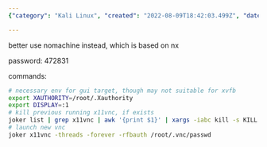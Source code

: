 ```yaml
---
{"category": "Kali Linux", "created": "2022-08-09T18:42:03.499Z", "date": "2022-08-09 18:42:03", "description": "This article provides detailed instructions on how to install and run x11vnc on a Kali Linux system. However, it also recommends using Nomachine instead due to its NX-based foundation. The article includes a password and various example command lines for proper execution.", "modified": "2022-08-18T08:02:58.595Z", "tags": ["credential", "remote control", "stub", "test", "VNC"], "title": "x11vnc test on kali"}

---
```


better use nomachine instead, which is based on nx

password: 472831

commands:
```bash
# necessary env for gui target, though may not suitable for xvfb
export XAUTHORITY=/root/.Xauthority
export DISPLAY=:1
# kill previous running x11vnc, if exists
joker list | grep x11vnc | awk '{print $1}' | xargs -iabc kill -s KILL abc
# launch new vnc
joker x11vnc -threads -forever -rfbauth /root/.vnc/passwd

```
